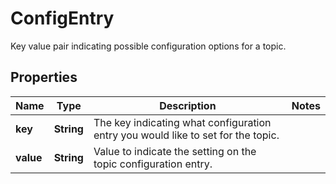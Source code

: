 

# ConfigEntry

Key value pair indicating possible configuration options for a topic.

## Properties

Name | Type | Description | Notes
------------ | ------------- | ------------- | -------------
**key** | **String** | The key indicating what configuration entry you would like to set for the topic. | 
**value** | **String** | Value to indicate the setting on the topic configuration entry. | 



